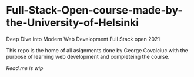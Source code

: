 # Full-Stack-Open-course-made-by-the-University-of-Helsinki

Deep Dive Into Modern Web Development
Full Stack open 2021

This repo is the home of all asignments done by George Covalciuc with the purpose of learning web development and completeing the course.

*Read.me is wip*
